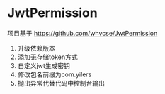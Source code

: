 # JwtPermission

项目基于 https://github.com/whvcse/JwtPermission

1. 升级依赖版本
2. 添加无存储token方式
3. 自定义jwt生成密钥
4. 修改包名前缀为com.yilers
5. 抛出异常代替代码中控制台输出
